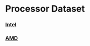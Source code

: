 # Processor Dataset

### [Intel](https://ark.intel.com/content/www/us/en/ark/products/series/595/intel-xeon-processors.html)
### [AMD](https://www.amd.com/en/products/specifications/processors)
